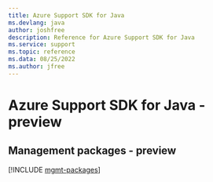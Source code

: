 ```yaml
---
title: Azure Support SDK for Java
ms.devlang: java
author: joshfree
description: Reference for Azure Support SDK for Java
ms.service: support
ms.topic: reference
ms.data: 08/25/2022
ms.author: jfree
---
```

# Azure Support SDK for Java - preview

## Management packages - preview
[!INCLUDE [mgmt-packages](support-mgmt-index.md)]